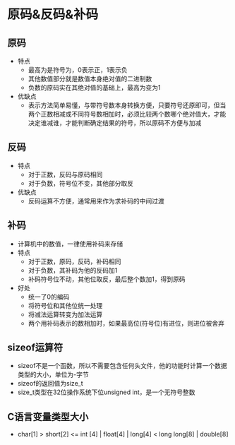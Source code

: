 # 原码&反码&补码
## 原码
* 特点
    * 最高为是符号为，0表示正，1表示负
    * 其他数值部分就是数值本身绝对值的二进制数
    * 负数的原码实在其绝对值的基础上，最高为变为1
* 优缺点
    * 表示方法简单易懂，与带符号数本身转换方便，只要符号还原即可，但当两个正数相减或不同符号数相加时，必须比较两个数哪个绝对值大，才能决定谁减谁，才能判断确定结果的符号，所以原码不方便与加减
## 反码
* 特点
    * 对于正数，反码与原码相同
    * 对于负数，符号位不变，其他部分取反
* 优缺点
    * 反码运算不方便，通常用来作为求补码的中间过渡

## 补码
* 计算机中的数值，一律使用补码来存储
* 特点
    * 对于正数，原码，反码，补码相同
    * 对于负数，其补码为他的反码加1
    * 补码符号位不动，其他位取反，最后整个数加1，得到原码
* 好处
    * 统一了0的编码
    * 将符号位和其他位统一处理
    * 将减法运算转变为加法运算
    * 两个用补码表示的数相加时，如果最高位(符号位)有进位，则进位被舍弃


## sizeof运算符
* sizeof不是一个函数，所以不需要包含任何头文件，他的功能时计算一个数据类型的大小，单位为-字节
* sizeof的返回值为size_t
* size_t类型在32位操作系统下位unsigned int，是一个无符号整数

## C语言变量类型大小
* char[1] > short[2] <= int [4] | float[4] | long[4] < long long[8] | double[8] 
